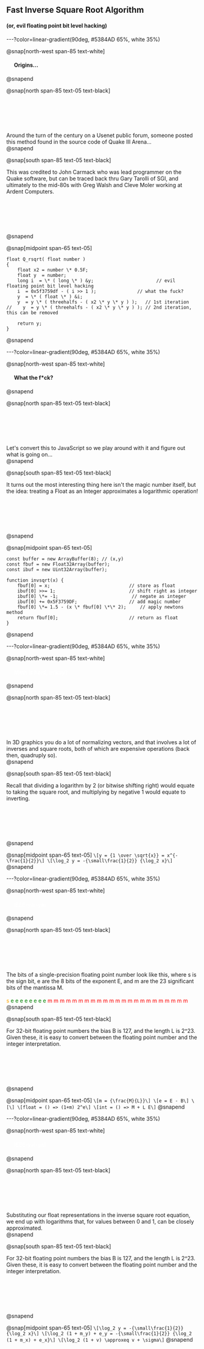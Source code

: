 ## Fast Inverse Square Root Algorithm 
#### (or, evil floating point bit level hacking)

---?color=linear-gradient(90deg, #5384AD 65%, white 35%)

@snap[north-west span-85 text-white]
#### <div style="padding-left: 20px;">Origins...</div>
@snapend

@snap[north span-85 text-05 text-black]
<div style="margin-top: 100px; text-align: left">Around the turn of the century on a Usenet public forum, someone posted this method found in the source code of Quake III Arena...</div>
@snapend

@snap[south span-85 text-05 text-black]
<div style="margin-bottom: 100px; text-align: left">This was credited to John Carmack who was lead programmer on the Quake software, but can be traced back thru Gary Tarolli of SGI, and ultimately to the mid-80s with Greg Walsh and Cleve Moler working at Ardent Computers.</div>
@snapend

@snap[midpoint span-65 text-05]
```
float Q_rsqrt( float number )
{
    float x2 = number \* 0.5F;
    float y  = number;
    long i  = \* ( long \* ) &y;                       // evil floating point bit level hacking
    i  = 0x5f3759df - ( i >> 1 );               // what the fuck? 
    y  = \* ( float \* ) &i;
    y  = y \* ( threehalfs - ( x2 \* y \* y ) );   // 1st iteration
//    y  = y \* ( threehalfs - ( x2 \* y \* y ) ); // 2nd iteration, this can be removed

    return y;
}
```
@snapend

---?color=linear-gradient(90deg, #5384AD 65%, white 35%)

@snap[north-west span-85 text-white]
#### <div style="padding-left: 20px;">What the f*ck?</div>
@snapend

@snap[north span-85 text-05 text-black]
<div style="margin-top: 100px; text-align: left">Let's convert this to JavaScript so we play around with it and figure out what is going on...</div>
@snapend

@snap[south span-85 text-05 text-black]
<div style="margin-bottom: 100px; text-align: left">It turns out the most interesting thing here isn't the magic number itself, but the idea: treating a Float as an Integer approximates a logarithmic operation!</div>
@snapend

@snap[midpoint span-65 text-05]
```
const buffer = new ArrayBuffer(8); // (x,y)
const fbuf = new Float32Array(buffer);
const ibuf = new Uint32Array(buffer);

function invsqrt(x) {
    fbuf[0] = x;                             // store as float
    ibuf[0] >>= 1;                           // shift right as integer
    ibuf[0] \*= -1;                           // negate as integer
    ibuf[0] += 0x5F3759DF;                   // add magic number
    fbuf[0] \*= 1.5 - (x \* fbuf[0] \*\* 2);     // apply newtons method
    return fbuf[0];                          // return as float
}
```
@snapend

---?color=linear-gradient(90deg, #5384AD 65%, white 35%)

@snap[north-west span-85 text-white]
#### <div style="padding-left: 20px; color: white;">Math is hard, m'kay?</div>
@snapend

@snap[north span-85 text-05 text-black]
<div style="margin-top: 100px; text-align: left">In 3D graphics you do a lot of normalizing vectors, and that involves a lot of inverses and square roots, both of which are expensive operations (back then, quadruply so).</div>
@snapend

@snap[south span-85 text-05 text-black]
<div style="margin-bottom: 100px; text-align: left">Recall that dividing a logarithm by 2 (or bitwise shifting right) would equate to taking the square root, and multiplying by negative 1 would equate to inverting.</div>
@snapend

@snap[midpoint span-65 text-05]
`\[y = {1 \over \sqrt{x}} = x^{-\frac{1}{2}}\]
\[\log_2 y = -{\small\frac{1}{2}} {\log_2 x}\]`
@snapend

---?color=linear-gradient(90deg, #5384AD 65%, white 35%)

@snap[north-west span-85 text-white]
#### <div style="padding-left: 20px; color: white;">IEEE-yai-yai</div>
@snapend

@snap[north span-85 text-05 text-black]
<div style="margin-top: 100px; text-align: left">The bits of a single-precision floating point number look like this, where s is the sign bit, e are the 8 bits of the exponent E, and m are the 23 significant bits of the mantissa M.</div><br/>
<span style="color: orange;">s</span> <span style="color: green;">e e e e e e e e</span> <span style="color: red;">m m m m m m m m m m m m m m m m m m m m m m m</span>
@snapend

@snap[south span-85 text-05 text-black]
<div style="margin-bottom: 100px; text-align: left">For 32-bit floating point numbers the bias B is 127, and the length L is 2^23. Given these, it is easy to convert between the floating point number and the integer interpretation.</div>
@snapend

@snap[midpoint span-65 text-05]
`\[m = {\frac{M}{L}}\]
\[e = E - B\]
\[\]
\[float = () => (1+m) 2^e\]
\[int = () => M + L E\]`
@snapend

---?color=linear-gradient(90deg, #5384AD 65%, white 35%)

@snap[north-west span-85 text-white]
#### <div style="padding-left: 20px; color: white;">IEEE-yai-yai</div>
@snapend

@snap[north span-85 text-05 text-black]
<div style="margin-top: 100px; text-align: left">Substituting our float representations in the inverse square root equation, we end up with logarithms that, for values between 0 and 1, can be closely approximated. </div>
@snapend

@snap[south span-85 text-05 text-black]
<div style="margin-bottom: 100px; text-align: left">For 32-bit floating point numbers the bias B is 127, and the length L is 2^23. Given these, it is easy to convert between the floating point number and the integer interpretation.</div>
@snapend

@snap[midpoint span-65 text-05]
`\[\log_2 y = -{\small\frac{1}{2}} {\log_2 x}\]
\[\log_2 (1 + m_y) + e_y = -{\small\frac{1}{2}} {\log_2 (1 + m_x) + e_x}\]
\[\log_2 (1 + v) \approxeq v + \sigma\]`
@snapend
